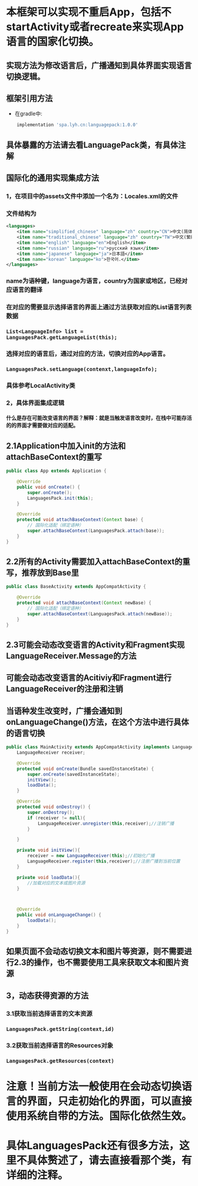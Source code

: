 # 本框架可以实现不重启App，包括不startActivity或者recreate来实现App语言的国家化切换。

## 实现方法为修改语言后，广播通知到具体界面实现语言切换逻辑。

## 框架引用方法

- 在gradle中:
```gradle
    implementation 'spa.lyh.cn:languagepack:1.0.0'
```

## 具体暴露的方法请去看LanguagePack类，有具体注解

## 国际化的通用实现集成方法

### 1，在项目中的assets文件中添加一个名为：Locales.xml的文件

### 文件结构为

```xml
<languages>
    <item name="simplified_chinese" language="zh" country="CN">中文(简体)</item>
    <item name="traditional_chinese" language="zh" country="TW">中文(繁體)</item>
    <item name="english" language="en">English</item>
    <item name="russian" language="ru">русский язык</item>
    <item name="japanese" language="ja">日本語</item>
    <item name="korean" language="ko">한국어.</item>
</languages>
```
### name为语种键，language为语言，country为国家或地区，已经对应语言的翻译

### 在对应的需要显示选择语言的界面上通过方法获取对应的List<LanguageInfo>语言列表数据

### ```List<LanguageInfo> list = LanguagesPack.getLanguageList(this);```

### 选择对应的语言后，通过对应的方法，切换对应的App语言。

### ```LanguagesPack.setLanguage(contenxt,languageInfo);```

### 具体参考LocalActivity类

### 2，具体界面集成逻辑

#### 什么是存在可能改变语言的界面？解释：就是当触发语言改变时，在栈中可能存活的的界面才需要做对应的适配。

## 2.1Application中加入init的方法和attachBaseContext的重写

```java
public class App extends Application {

    @Override
    public void onCreate() {
        super.onCreate();
        LanguagesPack.init(this);
    }

    @Override
    protected void attachBaseContext(Context base) {
        // 国际化适配（绑定语种）
        super.attachBaseContext(LanguagesPack.attach(base));
    }
}
```

## 2.2所有的Activity需要加入attachBaseContext的重写，推荐放到Base里
```java
public class BaseActivity extends AppCompatActivity {

    @Override
    protected void attachBaseContext(Context newBase) {
        // 国际化适配（绑定语种）
        super.attachBaseContext(LanguagesPack.attach(newBase));
    }
}
```

## 2.3可能会动态改变语言的Activity和Fragment实现LanguageReceiver.Message的方法
## 可能会动态改变语言的Acitiviy和Fragment进行LanguageReceiver的注册和注销
## 当语种发生改变时，广播会通知到onLanguageChange()方法，在这个方法中进行具体的语言切换

```java
public class MainActivity extends AppCompatActivity implements LanguageReceiver.Message {
    LanguageReceiver receiver;

    @Override
    protected void onCreate(Bundle savedInstanceState) {
        super.onCreate(savedInstanceState);
        initView();
        loadData();
    }

    @Override
    protected void onDestroy() {
        super.onDestroy();
        if (receiver != null){
            LanguageReceiver.unregister(this,receiver);//注销广播
        }

    }

    private void initView(){
        receiver = new LanguageReceiver(this);//初始化广播
        LanguageReceiver.register(this,receiver);//注册广播到当前位置
    }

    private void loadData(){
        //加载对应的文本或图片资源
    }



    @Override
    public void onLanguageChange() {
        loadData();
    }
}
```
## 如果页面不会动态切换文本和图片等资源，则不需要进行2.3的操作，也不需要使用工具来获取文本和图片资源

## 3，动态获得资源的方法

### 3.1获取当前选择语言的文本资源

### ```LanguagesPack.getString(context,id)```

### 3.2获取当前选择语言的Resources对象

### ```LanguagesPack.getResources(context)```

# 注意！当前方法一般使用在会动态切换语言的界面，只走初始化的界面，可以直接使用系统自带的方法。国际化依然生效。

# 具体LanguagesPack还有很多方法，这里不具体赘述了，请去直接看那个类，有详细的注释。
